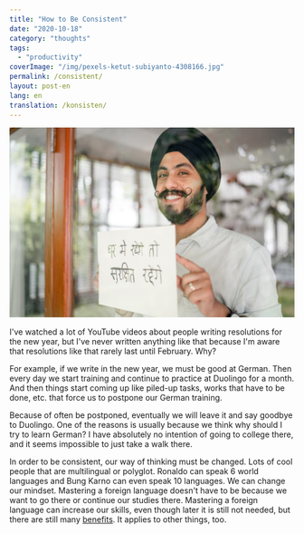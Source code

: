 ```yaml
---
title: "How to Be Consistent"
date: "2020-10-18"
category: "thoughts"
tags:
  - "productivity"
coverImage: "/img/pexels-ketut-subiyanto-4308166.jpg"
permalink: /consistent/
layout: post-en
lang: en
translation: /konsisten/
---
```


![](/img/pexels-ketut-subiyanto-4308166.jpg)

I've watched a lot of YouTube videos about people writing resolutions for the new year, but I've never written anything like that because I'm aware that resolutions like that rarely last until February. Why?

For example, if we write in the new year, we must be good at German. Then every day we start training and continue to practice at Duolingo for a month. And then things start coming up like piled-up tasks, works that have to be done, etc. that force us to postpone our German training.

Because of often be postponed, eventually we will leave it and say goodbye to Duolingo. One of the reasons is usually because we think why should I try to learn German? I have absolutely no intention of going to college there, and it seems impossible to just take a walk there.

In order to be consistent, our way of thinking must be changed. Lots of cool people that are multilingual or polyglot. Ronaldo can speak 6 world languages ​​and Bung Karno can even speak 10 languages. We can change our mindset. Mastering a foreign language doesn't have to be because we want to go there or continue our studies there. Mastering a foreign language can increase our skills, even though later it is still not needed, but there are still many [benefits](https://www.idntimes.com/science/discovery/akromah-zonicc/benefits-learning-Bahasa-asing-c1c2). It applies to other things, too.
